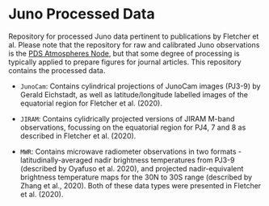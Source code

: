 # Juno Processed Data

Repository for processed Juno data pertinent to publications by Fletcher et al. 
Please note that the repository for raw and calibrated Juno observations is the
[PDS Atmospheres
Node](https://pds-atmospheres.nmsu.edu/data\_and\_services/atmospheres\_data/JUNO),
but that some degree of processing is typically applied to prepare figures for
journal articles.  This repository contains the processed data.

* `JunoCam`:  Contains cylindrical projections of JunoCam images (PJ3-9) by
Gerald Eichstadt, as well as latitude/longitude labelled images of the
equatorial region for Fletcher et al. (2020).

* `JIRAM`:  Contains cylidrically projected versions of JIRAM M-band
observations, focussing on the equatorial region for PJ4, 7 and 8 as described
in Fletcher et al. (2020).

* `MWR`:  Contains microwave radiometer observations in two formats -
latitudinally-averaged nadir brightness temperatures from PJ3-9 (described by
Oyafuso et al. 2020), and projected nadir-equivalent brightness temperature maps
for the 30N to 30S range (described by Zhang et al., 2020).  Both of these data
types were presented in Fletcher et al. (2020).
